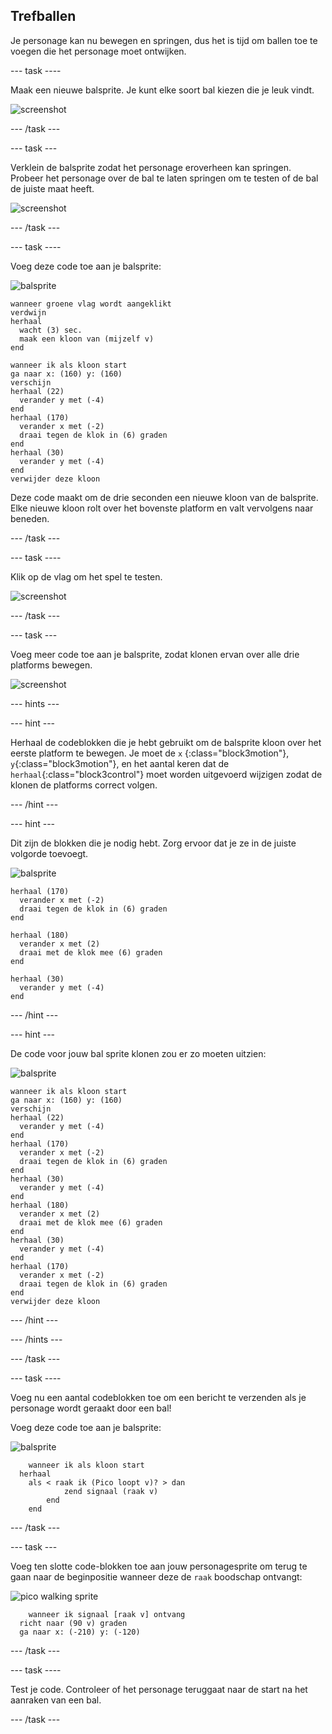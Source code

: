 ## Trefballen

Je personage kan nu bewegen en springen, dus het is tijd om ballen toe te voegen die het personage moet ontwijken.

\--- task \----

Maak een nieuwe balsprite. Je kunt elke soort bal kiezen die je leuk vindt.

![screenshot](images/dodge-balls.png)

\--- /task \---

\--- task \---

Verklein de balsprite zodat het personage eroverheen kan springen. Probeer het personage over de bal te laten springen om te testen of de bal de juiste maat heeft.

![screenshot](images/dodge-ball-resize.png)

\--- /task \---

\--- task \----

Voeg deze code toe aan je balsprite:

![balsprite](images/ball_sprite.png)

```blocks3
wanneer groene vlag wordt aangeklikt
verdwijn
herhaal 
  wacht (3) sec.
  maak een kloon van (mijzelf v)
end
```

```blocks3
wanneer ik als kloon start
ga naar x: (160) y: (160)
verschijn
herhaal (22) 
  verander y met (-4)
end
herhaal (170) 
  verander x met (-2)
  draai tegen de klok in (6) graden
end
herhaal (30) 
  verander y met (-4)
end
verwijder deze kloon
```

Deze code maakt om de drie seconden een nieuwe kloon van de balsprite. Elke nieuwe kloon rolt over het bovenste platform en valt vervolgens naar beneden.

\--- /task \---

\--- task \----

Klik op de vlag om het spel te testen.

![screenshot](images/dodge-ball-test.png)

\--- /task \---

\--- task \---

Voeg meer code toe aan je balsprite, zodat klonen ervan over alle drie platforms bewegen.

![screenshot](images/dodge-ball-more-motion.png)

\--- hints \---

\--- hint \---

Herhaal de codeblokken die je hebt gebruikt om de balsprite kloon over het eerste platform te bewegen. Je moet de `x` {:class="block3motion"}, `y`{:class="block3motion"}, en het aantal keren dat de `herhaal`{:class="block3control"} moet worden uitgevoerd wijzigen zodat de klonen de platforms correct volgen.

\--- /hint \---

\--- hint \---

Dit zijn de blokken die je nodig hebt. Zorg ervoor dat je ze in de juiste volgorde toevoegt.

![balsprite](images/ball_sprite.png)

```blocks3
herhaal (170) 
  verander x met (-2)
  draai tegen de klok in (6) graden
end

herhaal (180) 
  verander x met (2)
  draai met de klok mee (6) graden
end

herhaal (30) 
  verander y met (-4)
end
```

\--- /hint \---

\--- hint \---

De code voor jouw bal sprite klonen zou er zo moeten uitzien:

![balsprite](images/ball_sprite.png)

```blocks3
wanneer ik als kloon start
ga naar x: (160) y: (160)
verschijn
herhaal (22) 
  verander y met (-4)
end
herhaal (170) 
  verander x met (-2)
  draai tegen de klok in (6) graden
end
herhaal (30) 
  verander y met (-4)
end
herhaal (180) 
  verander x met (2)
  draai met de klok mee (6) graden
end
herhaal (30) 
  verander y met (-4)
end
herhaal (170) 
  verander x met (-2)
  draai tegen de klok in (6) graden
end
verwijder deze kloon
```

\--- /hint \---

\--- /hints \---

\--- /task \---

\--- task \----

Voeg nu een aantal codeblokken toe om een bericht te verzenden als je personage wordt geraakt door een bal!

Voeg deze code toe aan je balsprite:

![balsprite](images/ball_sprite.png)

```blocks3
    wanneer ik als kloon start
  herhaal 
    als < raak ik (Pico loopt v)? > dan
            zend signaal (raak v)
        end
    end
```

\--- /task \---

\--- task \---

Voeg ten slotte code-blokken toe aan jouw personagesprite om terug te gaan naar de beginpositie wanneer deze de `raak` boodschap ontvangt:

![pico walking sprite](images/pico_walking_sprite.png)

```blocks3
    wanneer ik signaal [raak v] ontvang
  richt naar (90 v) graden
  ga naar x: (-210) y: (-120)
```

\--- /task \---

\--- task \----

Test je code. Controleer of het personage teruggaat naar de start na het aanraken van een bal.

\--- /task \---